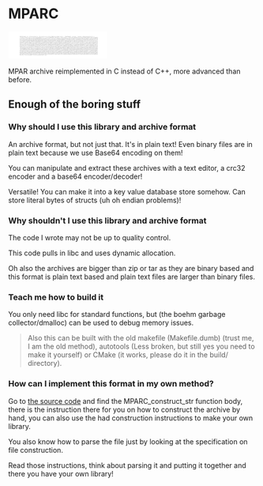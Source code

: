 # MPARC

![Logo is the MPARC archive behind an #ffffff background lmao](./img/logo.png)

MPAR archive reimplemented in C instead of C++, more advanced than before.



## Enough of the boring stuff


### Why should I use this library and archive format

An archive format, but not just that. It's in plain text! Even binary files are in plain text because we use Base64 encoding on them!

You can manipulate and extract these archives with a text editor, a crc32 encoder and a base64 encoder/decoder!

Versatile! You can make it into a key value database store somehow. Can store literal bytes of structs (uh oh endian problems)!


### Why shouldn't I use this library and archive format

The code I wrote may not be up to quality control.

This code pulls in libc and uses dynamic allocation.

Oh also the archives are bigger than zip or tar as they are binary based and this format is plain text based and plain text files are larger than binary files.


### Teach me how to build it

You only need libc for standard functions, but (the boehm garbage collector/dmalloc) can be used to debug memory issues.

> Also this can be built with the old makefile (Makefile.dumb) (trust me, I am the old method), autotools (Less broken, but still yes you need to make it yourself) or CMake (it works, please do it in the build/ directory).


### How can I implement this format in my own method?

Go to [the source code](./mparc.c) and find the MPARC_construct_str function body, there is the instruction there for you on how to construct the archive by hand, you can also use the had construction instructions to make your own library.

You also know how to parse the file just by looking at the specification on file construction.

Read those instructions, think about parsing it and putting it together and there you have your own library!
